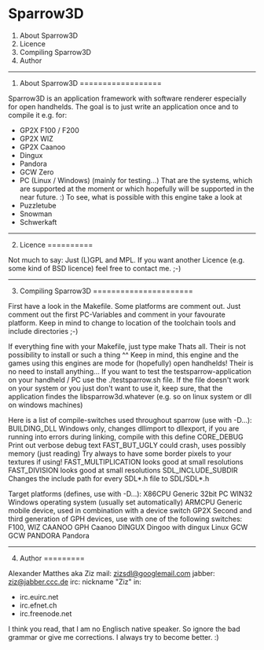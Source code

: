 Sparrow3D
=========

1. About Sparrow3D
2. Licence
3. Compiling Sparrow3D
4. Author

-------------------------------------------------------------------------------

1. About Sparrow3D
==================

Sparrow3D is an application framework with software renderer especially for
open handhelds. The goal is to just write an application once and to compile
it e.g. for:
- GP2X F100 / F200
- GP2X WIZ
- GP2X Caanoo
- Dingux
- Pandora
- GCW Zero
- PC (Linux / Windows) (mainly for testing...)
That are the systems, which are supported at the moment or which hopefully will
be supported in the near future. :)
To see, what is possible with this engine take a look at
- Puzzletube
- Snowman
- Schwerkaft

-------------------------------------------------------------------------------


2. Licence
==========

Not much to say: Just (L)GPL and MPL. If you want another Licence (e.g. some
kind of BSD licence) feel free to contact me. ;-)

-------------------------------------------------------------------------------

3. Compiling Sparrow3D
======================

First have a look in the Makefile. Some platforms are comment out. Just comment
out the first PC-Variables and comment in your favourate platform. Keep in mind
to change to location of the toolchain tools and include directories ;-)

If everything fine with your Makefile, just type
make
Thats all. Their is not possibility to install or such a thing ^^
Keep in mind, this engine and the games using this engines are mode for
(hopefully) open handhelds! Their is no need to install anything...
If you want to test the testsparrow-application on your handheld / PC use the
./testsparrow.sh file. If the file doesn't work on your system or you just
don't want to use it, keep sure, that the application findes the
libsparrow3d.whatever (e.g. so on linux system or dll on windows machines)

Here is a list of compile-switches used throughout sparrow (use with -D...):
BUILDING_DLL
	Windows only, changes dllimport to dllexport, if you are running
	into errors during linking, compile with this define
CORE_DEBUG
	Print out verbose debug text
FAST_BUT_UGLY 
	could crash, uses possibly memory (just reading) Try always to have some 
	border pixels to your textures if using!
FAST_MULTIPLICATION
	looks good at small resolutions
FAST_DIVISION
	looks good at small resolutions
SDL_INCLUDE_SUBDIR
	Changes the include path for every SDL*.h file to SDL/SDL*.h
   
Target platforms (defines, use with -D...):
X86CPU		Generic 32bit PC
WIN32		Windows operating system (usually set automatically)
ARMCPU		Generic mobile device, used in combination with a device switch
GP2X		Second and third generation of GPH devices, use with one of the
			following switches: F100, WIZ
CAANOO		GPH Caanoo
DINGUX		Dingoo with dingux Linux
GCW	GCW
PANDORA		Pandora

-------------------------------------------------------------------------------


4. Author
=========

Alexander Matthes aka Ziz
mail: zizsdl@googlemail.com
jabber: ziz@jabber.ccc.de
irc: nickname "Ziz" in:
- irc.euirc.net
- irc.efnet.ch
- irc.freenode.net

I think you read, that I am no Englisch native speaker. So ignore the bad
grammar or give me corrections. I always try to become better. :)
